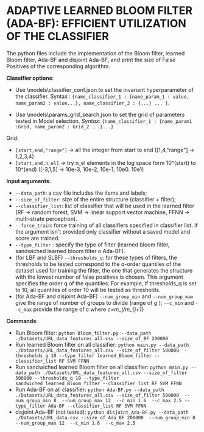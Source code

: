 # ADAPTIVE LEARNED BLOOM FILTER (ADA-BF): EFFICIENT UTILIZATION OF THE CLASSIFIER

The python files include the implementation of the Bloom filter, learned Bloom filter, Ada-BF and disjoint Ada-BF, and print the size of False Positives of the corresponding algorithm.
 
**Classifier options**:
- Use \models\classifier_conf.json to set the invariant hyperparameter of the classifier. 
Syntax :  `{name_classifier_1 : {name_param_1 : value, name_param2 : value...}, name_classifier_2 : {...} ... }`.

- Use \models\params_grid_search,json to set the grid of parameters tested in Model selection.
*Syntax*: `{name_classifier_1 : {name_param1 :Grid, name_param2 : Grid_2 ...}...}`

Grid:
 - `[start,end,"range"]` ->  all the integer from start to end ([1,4,"range"] -> 1,2,3,4)
 - `[start,end,n_el]` -> try n_el elements in the log space form 10^(start) to 10^(end) ([-3,1,5] -> 10e-3, 10e-2, 10e-1, 10e0. 10e1)

 

**Input arguments**: 
- `--data_path`: a csv file includes the items and labels; 
- `--size_of_filter`: size of the entire structure (classifier + filter);
- `--classifier_list`: list of classifier that will be used in the learned filter (RF -> random forest, SVM -> linear support vector machine, FFNN -> multi-strate perceptron).
- `--force_train`: force training of all classifiers specified in classifier list. if the argument isn't provided only classifier without a saved model and score are trained.
- `--type_filter` : specify the type of filter (learned bloom filter, sandwiched learned bloom filter o Ada-BF).
- (for LBF and SLBF) `--thresholds_q`: for these types of filters, the thresholds to be tested correspond to the q-order quantiles of the dataset used for training the filter, the one that generates the structure with the lowest number of false positives is chosen. This argument specifies the order q of the quantiles. For example, if thresholds_q is set to 10, all quantiles of order 10 will be tested as thresholds.
- (for Ada-BF and disjoint Ada-BF) `--num_group_min` and `--num_group_max` give the range of number of groups to divide (range of *g*
); `--c_min` and `--c_max` provide the range of *c* where *c=m_j/m_{j+1}*



**Commands**:
- Run Bloom filter: `python Bloom_filter.py --data_path ./Datasets/URL_data_features_all.csv --size_of_BF 200000`
- Run learned Bloom filter on all classifier: `python main.py --data_path ./Datasets/URL_data_features_all.csv --size_of_filter 500000  -thresholds_q 10 --type_filter learned_Bloom_filter --classifier_list RF SVM FFNN`  
- Run sandwiched learned Bloom filter on all classifier: `python main.py --data_path ./Datasets/URL_data_features_all.csv --size_of_filter 500000 --thresholds_q 10 --type_filter sandwiched_learned_Bloom_filter --classifier_list RF SVM FFNN`  
- Run Ada-BF on all classifier: `python Ada-BF.py --data_path ./Datasets/URL_data_features_all.csv --size_of_filter 500000  --num_group_min 8  --num_group_max 12  --c_min 1.6  --c_max 2.5 --type_filter Ada-BF --classifier_list RF SVM FFNN`
- disjoint Ada-BF (not tested): `python disjoint_Ada-BF.py --data_path ./Datasets/URL_data.csv --size_of_Ada_BF 200000  --num_group_min 8  --num_group_max 12  --c_min 1.6  --c_max 2.5`



